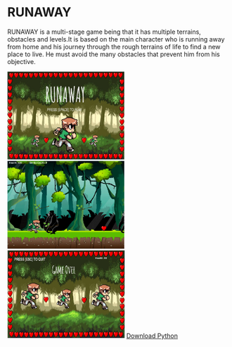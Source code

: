 # RUNAWAY
<p> RUNAWAY is a multi-stage game being that it has multiple terrains, obstacles and levels.It is based on the main character who is running away from home and his journey through the rough terrains of life to find a new place to live. He must avoid the many obstacles that prevent him from his objective.<p/> 
<img src="https://github.com/alee1495/RUNAWAY/blob/master/intro%20screen%20runaway.PNG" height="200px">
<img src="https://github.com/alee1495/RUNAWAY/blob/master/runaway%20image%202.PNG" height="200px">
<img src="https://github.com/alee1495/RUNAWAY/blob/master/end%20screen%20runaway.PNG" height="200px">
<a href="https://www.python.org/downloads/">Download Python</a>
